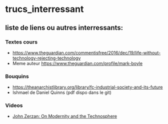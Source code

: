# trucs_interressant
## liste de liens ou autres interressants:

### Textes cours

* https://www.theguardian.com/commentisfree/2016/dec/19/life-without-technology-rejecting-technology
* Meme auteur https://www.theguardian.com/profile/mark-boyle

### Bouquins
* https://theanarchistlibrary.org/library/fc-industrial-society-and-its-future
* Ishmael de Daniel Quinns (pdf dispo dans le git)

### Videos
* [John Zerzan: On Modernity and the Technosphere](https://www.youtube.com/watch?v=3I9QJVNas5k)
